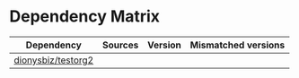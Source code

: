 # Dependency Matrix

Dependency | Sources | Version | Mismatched versions
---------- | ------- | ------- | -------------------
[dionysbiz/testorg2](https://github.com/dionysbiz/testorg2.git) |  | []() | 

